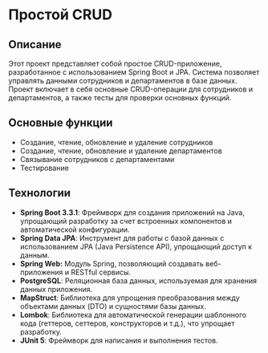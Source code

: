 # Простой CRUD

## Описание

Этот проект представляет собой простое CRUD-приложение, разработанное с использованием Spring Boot и JPA. Система позволяет управлять данными сотрудников и департаментов в базе данных. Проект включает в себя основные CRUD-операции для сотрудников и департаментов, а также тесты для проверки основных функций.

## Основные функции

- Создание, чтение, обновление и удаление сотрудников
- Создание, чтение, обновление и удаление департаментов
- Связывание сотрудников с департаментами
- Тестирование

## Технологии

- **Spring Boot 3.3.1**: Фреймворк для создания приложений на Java, упрощающий разработку за счет встроенных компонентов и автоматической конфигурации.
- **Spring Data JPA**: Инструмент для работы с базой данных с использованием JPA (Java Persistence API), упрощающий доступ к данным.
- **Spring Web:** Модуль Spring, позволяющий создавать веб-приложения и RESTful сервисы.
- **PostgreSQL**: Реляционная база данных, используемая для хранения данных приложения.
- **MapStruct**: Библиотека для упрощения преобразования между объектами данных (DTO) и сущностями базы данных.
- **Lombok**: Библиотека для автоматической генерации шаблонного кода (геттеров, сеттеров, конструкторов и т.д.), что упрощает разработку.
- **JUnit 5**: Фреймворк для написания и выполнения тестов.
